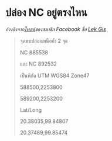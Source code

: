 ---
---

# ปล่อง NC อยู่ตรงไหน

*อ้างอิงจาก[โพสต์](https://www.facebook.com/photo.php?fbid=1678092865572619&set=a.541519175896666.1073741827.100001157646620&type=3&theater)ของสมาชิก Facebook ชื่อ [Lek Gis](https://www.facebook.com/lekgis)*

> จุดพบปล่องเหนือถ้ำ 2 จุด
>
> NC 885538
>
> และ NC 892532
>
> เป็นพิกัด UTM WGS84 Zone47
>
> 588500,2253800
>
> 589200,2253200
>
> Lat/Long
>
> 20.38035,99.84807
>
> 20.37489,99.85474